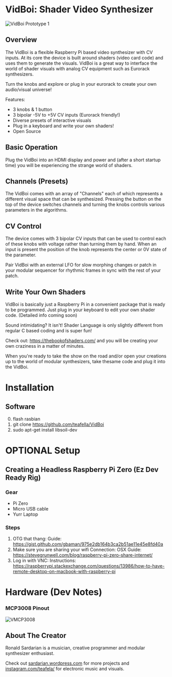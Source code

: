 # VidBoi: Shader Video Synthesizer

![VidBoi Prototype 1](https://github.com/teafella/VidBoi/blob/master/images/IMGP1873.jpg?raw=true)
## Overview

The VidBoi is a flexible Raspberry Pi based video synthesizer with CV inputs. At its core the device is built around shaders (video card code) and uses them to generate the visuals. VidBoi is a great way to interface the world of shader visuals with analog CV equipment such as Eurorack synthesizers.

Turn the knobs and explore or plug in your eurorack to create your own audio/visual universe!

Features:
- 3 knobs & 1 button
- 3 bipolar -5V to +5V CV inputs (Eurorack friendly!)
- Diverse presets of interactive visuals
- Plug in a keyboard and write your own shaders!
- Open Source

## Basic Operation
Plug the VidBoi into an HDMI display and power and (after a short startup time) you will be experiencing the strange world of shaders.

## Channels (Presets)
The VidBoi comes with an array of "Channels" each of which represents a different visual space that can be synthesized. Pressing the button on the top of the device switches channels and turning the knobs controls various parameters in the algorithms.

## CV Control
The device comes with 3 bipolar CV inputs that can be used to control each of these knobs with voltage rather than turning them by hand. When an input is present the position of the knob represents the center or 0V state of the parameter.

Pair VidBoi with an external LFO for slow morphing changes or patch in your modular sequencer for rhythmic frames in sync with the rest of your patch.

## Write Your Own Shaders

VidBoi is basically just a Raspberry Pi in a convenient package that is ready to be programmed. Just plug in your keyboard to edit your own shader code. (Detailed info coming soon)

Sound intimidating? It isn't! Shader Language is only slightly different from regular C based coding and is super fun!

Check out: https://thebookofshaders.com/ and you will be creating your own craziness in a matter of minutes.

When you're ready to take the show on the road and/or open your creations up to the world of modular synthesizers, take thesame code and plug it into the VidBoi.

# Installation
## Software
0. flash rasbian
8. git clone https://github.com/teafella/VidBoi
59. sudo apt-get install libsoil-dev


# OPTIONAL Setup

## Creating a Headless Raspberry Pi Zero (Ez Dev Ready Rig)

### Gear
- Pi Zero
- Micro USB cable
- Yurr Laptop

### Steps
1. OTG that thang:
		Guide: https://gist.github.com/gbaman/975e2db164b3ca2b51ae11e45e8fd40a 
2. Make sure you are sharing your wifi Connection: 
		OSX Guide: https://stevegrunwell.com/blog/raspberry-pi-zero-share-internet/
3. Log in with VNC: 
		Instructions: https://raspberrypi.stackexchange.com/questions/13986/how-to-have-remote-desktop-on-macbook-with-raspberry-pi

# Hardware (Dev Notes)

### MCP3008 Pinout
![VMCP3008](https://github.com/teafella/VidBoi/blob/master/images/MCP3008Pinout.gif)


## About The Creator
Ronald Sardarian is a musician, creative programmer and modular synthesizer enthusiast.

Check out [sardarian.wordpress.com](sardarian.wordpress.com) for more projects and [instagram.com/teafela/](instagram.com/teafela) for electronic music and visuals.



